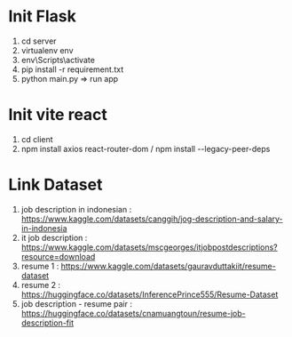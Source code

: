 # Init Flask
1. cd server
2. virtualenv env
3. env\Scripts\activate
4. pip install -r requirement.txt
5. python main.py => run app

# Init vite react
1. cd client
2. npm install axios react-router-dom / npm install --legacy-peer-deps

# Link Dataset
1. job description in indonesian : https://www.kaggle.com/datasets/canggih/jog-description-and-salary-in-indonesia
2. it job description : https://www.kaggle.com/datasets/mscgeorges/itjobpostdescriptions?resource=download
3. resume 1 : https://www.kaggle.com/datasets/gauravduttakiit/resume-dataset
4. resume 2 : https://huggingface.co/datasets/InferencePrince555/Resume-Dataset
5. job description - resume pair : https://huggingface.co/datasets/cnamuangtoun/resume-job-description-fit 